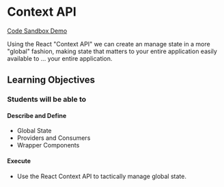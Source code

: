 # Context API

[Code Sandbox Demo](https://codesandbox.io/s/adoring-shockley-vsjyf)

Using the React "Context API" we can create an manage state in a more "global" fashion, making state that matters to your entire application easily available to ... your entire application.

## Learning Objectives

### Students will be able to

#### Describe and Define

- Global State
- Providers and Consumers
- Wrapper Components

#### Execute

- Use the React Context API to tactically manage global state.
